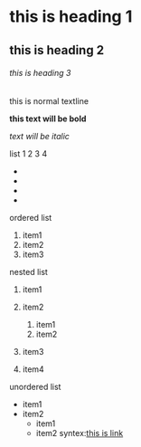 # this is heading 1
## this is heading 2
###### this is heading 3
this is normal textline

**this text will be bold**

*text will be  italic*

list
1
2
3
4

*
*
*
*
ordered list
1. item1
2. item2
3. item3

nested list
1. item1
2. item2
   1. item1
   2. item2

3. item3
4. item4

unordered list
* item1
* item2
  * item1
  * item2
syntex:[this is link](https://www.youtube.com/)
